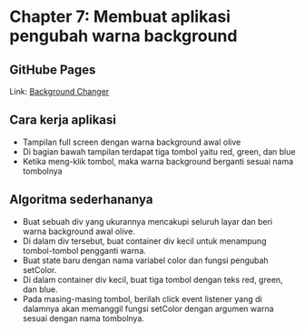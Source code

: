# Chapter 7: Membuat aplikasi pengubah warna background

## GitHube Pages
Link: [Background Changer](https://fatahpratam.github.io/tutorial-background-changer/)

## Cara kerja aplikasi
- Tampilan full screen dengan warna background awal olive
- Di bagian bawah tampilan terdapat tiga tombol yaitu red, green, dan blue
- Ketika meng-klik tombol, maka warna background berganti sesuai nama tombolnya

## Algoritma sederhananya
- Buat sebuah div yang ukurannya mencakupi seluruh layar dan beri warna background awal olive.
- Di dalam div tersebut, buat container div kecil untuk menampung tombol-tombol pengganti warna.
- Buat state baru dengan nama variabel color dan fungsi pengubah setColor.
- Di dalam container div kecil, buat tiga tombol dengan teks red, green, dan blue.
- Pada masing-masing tombol, berilah click event listener yang di dalamnya akan memanggil fungsi setColor dengan argumen warna sesuai dengan nama tombolnya.